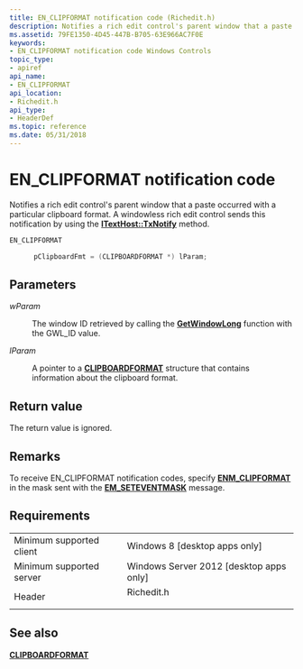 ```yaml
---
title: EN_CLIPFORMAT notification code (Richedit.h)
description: Notifies a rich edit control's parent window that a paste occurred with a particular clipboard format. A windowless rich edit control sends this notification by using the ITextHost TxNotify method.
ms.assetid: 79FE1350-4D45-447B-B705-63E966AC7F0E
keywords:
- EN_CLIPFORMAT notification code Windows Controls
topic_type:
- apiref
api_name:
- EN_CLIPFORMAT
api_location:
- Richedit.h
api_type:
- HeaderDef
ms.topic: reference
ms.date: 05/31/2018
---
```


# EN\_CLIPFORMAT notification code

Notifies a rich edit control's parent window that a paste occurred with a particular clipboard format. A windowless rich edit control sends this notification by using the [**ITextHost::TxNotify**](/windows/desktop/api/Textserv/nf-textserv-itexthost-txnotify) method.


```C++
EN_CLIPFORMAT

      pClipboardFmt = (CLIPBOARDFORMAT *) lParam; 
```



## Parameters

<dl> <dt>

*wParam* 
</dt> <dd>

The window ID retrieved by calling the [**GetWindowLong**](/windows/desktop/api/winuser/nf-winuser-getwindowlonga) function with the GWL\_ID value.

</dd> <dt>

*lParam* 
</dt> <dd>

A pointer to a [**CLIPBOARDFORMAT**](/windows/desktop/api/Richedit/ns-richedit-clipboardformat) structure that contains information about the clipboard format.

</dd> </dl>

## Return value

The return value is ignored.

## Remarks

To receive EN\_CLIPFORMAT notification codes, specify [**ENM\_CLIPFORMAT**](rich-edit-control-event-mask-flags.md) in the mask sent with the [**EM\_SETEVENTMASK**](em-seteventmask.md) message.

## Requirements



|                                     |                                                                                       |
|-------------------------------------|---------------------------------------------------------------------------------------|
| Minimum supported client<br/> | Windows 8 \[desktop apps only\]<br/>                                            |
| Minimum supported server<br/> | Windows Server 2012 \[desktop apps only\]<br/>                                  |
| Header<br/>                   | <dl> <dt>Richedit.h</dt> </dl> |



## See also

<dl> <dt>

[**CLIPBOARDFORMAT**](/windows/desktop/api/Richedit/ns-richedit-clipboardformat)
</dt> </dl>

 

